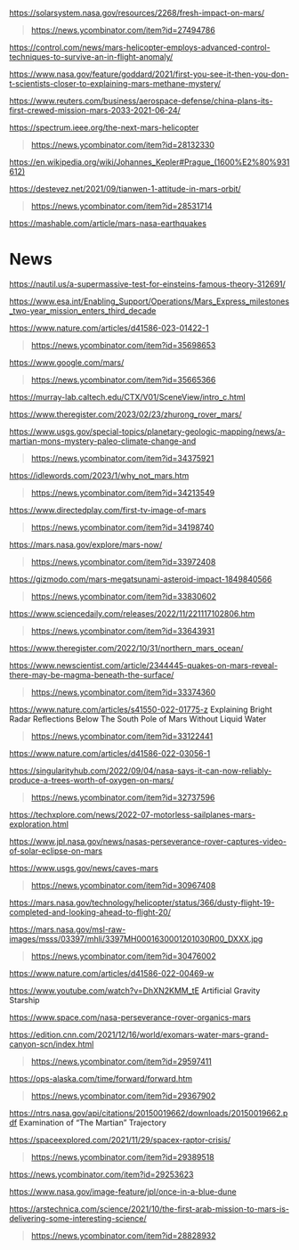 
https://solarsystem.nasa.gov/resources/2268/fresh-impact-on-mars/
> https://news.ycombinator.com/item?id=27494786

https://control.com/news/mars-helicopter-employs-advanced-control-techniques-to-survive-an-in-flight-anomaly/

https://www.nasa.gov/feature/goddard/2021/first-you-see-it-then-you-don-t-scientists-closer-to-explaining-mars-methane-mystery/

https://www.reuters.com/business/aerospace-defense/china-plans-its-first-crewed-mission-mars-2033-2021-06-24/

https://spectrum.ieee.org/the-next-mars-helicopter
> https://news.ycombinator.com/item?id=28132330

https://en.wikipedia.org/wiki/Johannes_Kepler#Prague_(1600%E2%80%931612)

https://destevez.net/2021/09/tianwen-1-attitude-in-mars-orbit/
> https://news.ycombinator.com/item?id=28531714

https://mashable.com/article/mars-nasa-earthquakes

# News
https://nautil.us/a-supermassive-test-for-einsteins-famous-theory-312691/

https://www.esa.int/Enabling_Support/Operations/Mars_Express_milestones_two-year_mission_enters_third_decade

https://www.nature.com/articles/d41586-023-01422-1
> https://news.ycombinator.com/item?id=35698653

https://www.google.com/mars/
> https://news.ycombinator.com/item?id=35665366

https://murray-lab.caltech.edu/CTX/V01/SceneView/intro_c.html

https://www.theregister.com/2023/02/23/zhurong_rover_mars/

https://www.usgs.gov/special-topics/planetary-geologic-mapping/news/a-martian-mons-mystery-paleo-climate-change-and
> https://news.ycombinator.com/item?id=34375921

https://idlewords.com/2023/1/why_not_mars.htm
> https://news.ycombinator.com/item?id=34213549

https://www.directedplay.com/first-tv-image-of-mars
> https://news.ycombinator.com/item?id=34198740

https://mars.nasa.gov/explore/mars-now/
> https://news.ycombinator.com/item?id=33972408

https://gizmodo.com/mars-megatsunami-asteroid-impact-1849840566
> https://news.ycombinator.com/item?id=33830602

https://www.sciencedaily.com/releases/2022/11/221117102806.htm
> https://news.ycombinator.com/item?id=33643931

https://www.theregister.com/2022/10/31/northern_mars_ocean/

https://www.newscientist.com/article/2344445-quakes-on-mars-reveal-there-may-be-magma-beneath-the-surface/
> https://news.ycombinator.com/item?id=33374360

https://www.nature.com/articles/s41550-022-01775-z Explaining Bright Radar Reflections Below The South Pole of Mars Without Liquid Water
> https://news.ycombinator.com/item?id=33122441

https://www.nature.com/articles/d41586-022-03056-1

https://singularityhub.com/2022/09/04/nasa-says-it-can-now-reliably-produce-a-trees-worth-of-oxygen-on-mars/
> https://news.ycombinator.com/item?id=32737596

https://techxplore.com/news/2022-07-motorless-sailplanes-mars-exploration.html

https://www.jpl.nasa.gov/news/nasas-perseverance-rover-captures-video-of-solar-eclipse-on-mars

https://www.usgs.gov/news/caves-mars
> https://news.ycombinator.com/item?id=30967408

https://mars.nasa.gov/technology/helicopter/status/366/dusty-flight-19-completed-and-looking-ahead-to-flight-20/

https://mars.nasa.gov/msl-raw-images/msss/03397/mhli/3397MH0001630001201030R00_DXXX.jpg
> https://news.ycombinator.com/item?id=30476002

https://www.nature.com/articles/d41586-022-00469-w

https://www.youtube.com/watch?v=DhXN2KMM_tE Artificial Gravity Starship

https://www.space.com/nasa-perseverance-rover-organics-mars

https://edition.cnn.com/2021/12/16/world/exomars-water-mars-grand-canyon-scn/index.html
> https://news.ycombinator.com/item?id=29597411

https://ops-alaska.com/time/forward/forward.htm
> https://news.ycombinator.com/item?id=29367902

https://ntrs.nasa.gov/api/citations/20150019662/downloads/20150019662.pdf Examination of “The Martian” Trajectory

https://spaceexplored.com/2021/11/29/spacex-raptor-crisis/
> https://news.ycombinator.com/item?id=29389518

https://news.ycombinator.com/item?id=29253623

https://www.nasa.gov/image-feature/jpl/once-in-a-blue-dune

https://arstechnica.com/science/2021/10/the-first-arab-mission-to-mars-is-delivering-some-interesting-science/
> https://news.ycombinator.com/item?id=28828932

